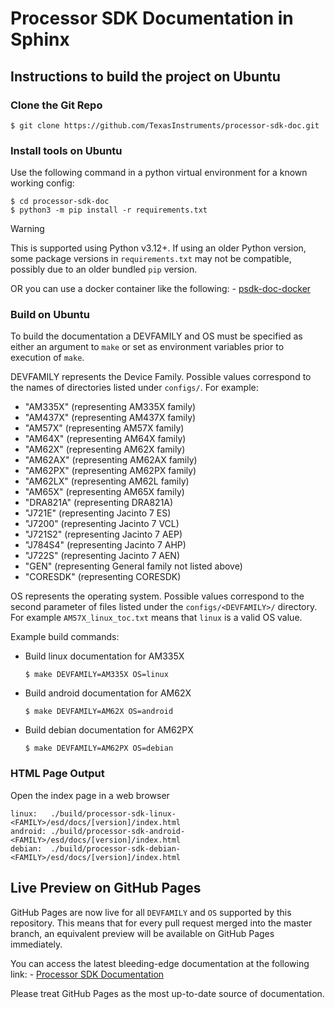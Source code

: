 Processor SDK Documentation in Sphinx
=====================================

## Instructions to build the project on Ubuntu

### Clone the Git Repo

    $ git clone https://github.com/TexasInstruments/processor-sdk-doc.git

### Install tools on Ubuntu

Use the following command in a python virtual environment for a known working
config:

    $ cd processor-sdk-doc
    $ python3 -m pip install -r requirements.txt

> [!WARNING]
> This is supported using Python v3.12+. If using an older Python version, some package versions in `requirements.txt` may not be compatible, possibly due to an older
> bundled `pip` version.

OR you can use a docker container like the following:
    - [psdk-doc-docker](https://github.com/TexasInstruments/processor-sdk-doc/pkgs/container/processor-sdk-doc)

### Build on Ubuntu

To build the documentation a DEVFAMILY and OS must be specified as either an
argument to `make` or set as environment variables prior to execution of `make`.

DEVFAMILY represents the Device Family. Possible values correspond to the names
of directories listed under `configs/`. For example:

 * "AM335X" (representing AM335X family)
 * "AM437X" (representing AM437X family)
 * "AM57X" (representing AM57X family)
 * "AM64X" (representing AM64X family)
 * "AM62X" (representing AM62X family)
 * "AM62AX" (representing AM62AX family)
 * "AM62PX" (representing AM62PX family)
 * "AM62LX" (representing AM62L family)
 * "AM65X" (representing AM65X family)
 * "DRA821A" (representing DRA821A)
 * "J721E" (representing Jacinto 7 ES)
 * "J7200" (representing Jacinto 7 VCL)
 * "J721S2" (representing Jacinto 7 AEP)
 * "J784S4" (representing Jacinto 7 AHP)
 * "J722S" (representing Jacinto 7 AEN)
 * "GEN" (representing General family not listed above)
 * "CORESDK" (representing CORESDK)

OS represents the operating system. Possible values correspond to the second
parameter of files listed under the `configs/<DEVFAMILY>/` directory. For
example `AM57X_linux_toc.txt` means that `linux` is a valid OS value.

Example build commands:

 - Build linux documentation for AM335X

       $ make DEVFAMILY=AM335X OS=linux

 - Build android documentation for AM62X

       $ make DEVFAMILY=AM62X OS=android

 - Build debian documentation for AM62PX

       $ make DEVFAMILY=AM62PX OS=debian

### HTML Page Output

Open the index page in a web browser

    linux:   ./build/processor-sdk-linux-<FAMILY>/esd/docs/[version]/index.html
    android: ./build/processor-sdk-android-<FAMILY>/esd/docs/[version]/index.html
    debian:  ./build/processor-sdk-debian-<FAMILY>/esd/docs/[version]/index.html

## Live Preview on GitHub Pages

GitHub Pages are now live for all `DEVFAMILY` and `OS` supported by this repository.
This means that for every pull request merged into the master branch, an equivalent
preview will be available on GitHub Pages immediately.

You can access the latest bleeding-edge documentation at the following link:
    - [Processor SDK Documentation](https://texasinstruments.github.io/processor-sdk-doc/)

Please treat GitHub Pages as the most up-to-date source of documentation.

